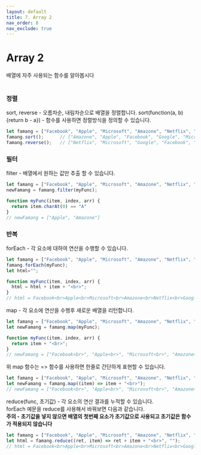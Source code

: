 ```yaml
---
layout: default
title: 7. Array 2
nav_order: 8
nav_exclude: true
---
```

<script src="./util.js"></script>

# Array 2
배열에 자주 사용되는 함수를 알아봅시다  
<br> 

### 정렬  
sort, reverse - 오름차순, 내림차순으로 배열을 정렬합니다.
sort(function(a, b){return b - a}) - 함수를 사용하면 정렬방식을 정의할 수 있습니다.
```javascript
let famang = ["Facebook", "Apple", "Microsoft", "Amazone", "Netflix", "Google"];
famang.sort();      // ["Amazone", "Apple", "Facebook", "Google", "Microsoft", "Netflix"]
famang.reverse();   // ["Netflix", "Microsoft", "Google", "Facebook", "Apple", "Amazone"]
```

### 필터
filter - 배열에서 원하는 값만 추출 할 수 있습니다.
```javascript
let famang = ["Facebook", "Apple", "Microsoft", "Amazone", "Netflix", "Google"];
newFamang = famang.filter(myFunc);

function myFunc(item, index, arr) {
  return item.charAt(0) == "A"
}
// newFamang = ["Apple", "Amazone"]
```

### 반복
forEach - 각 요소에 대하여 연산을 수행할 수 있습니다.
```javascript
let famang = ["Facebook", "Apple", "Microsoft", "Amazone", "Netflix", "Google"];
famang.forEach(myFunc);
let html="";

function myFunc(item, index, arr) {
  html = html + item + "<br>";
}
// html = Facebook<br>Apple<br>Microsoft<br>Amazone<br>Netflix<br>Google<br>
```

map - 각 요소에 연산을 수행후 새로운 배열을 리턴합니다.  
```javascript
let famang = ["Facebook", "Apple", "Microsoft", "Amazone", "Netflix", "Google"];
let newFamang = famang.map(myFunc);

function myFunc(item, index, arr) {
  return item + "<br>";
}
// newFamang = ["Facebook<br>", "Apple<br>", "Microsoft<br>", "Amazone<br>", "Netflix<br>", "Google<br>"]

```
위 map 함수는 => 함수를 사용하면 한줄로 간단하게 표현할 수 있습니다.  
```javascript
let famang = ["Facebook", "Apple", "Microsoft", "Amazone", "Netflix", "Google"];
let newFamang = famang.map((item) => item + "<br>");
// newFamang = ["Facebook<br>", "Apple<br>", "Microsoft<br>", "Amazone<br>", "Netflix<br>", "Google<br>"]
```

reduce(func, 초기값) - 각 요소의 연산 결과를 누적할 수 있습니다.  
forEach 예문을 reduce를 사용해서 바꿔보면 다음과 같습니다.  
**주의 - 초기값을 넣지 않으면 배열의 첫번째 요소가 초기값으로 사용되고 초기값은 함수가 적용되지 않습니다**
```javascript
let famang = ["Facebook", "Apple", "Microsoft", "Amazone", "Netflix", "Google"];
let html = famang.reduce((ret, item) => ret + item + "<br>", "");
// html = Facebook<br>Apple<br>Microsoft<br>Amazone<br>Netflix<br>Google<br>
```
